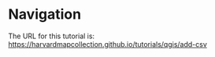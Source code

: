 # Navigation

The URL for this tutorial is: https://harvardmapcollection.github.io/tutorials/qgis/add-csv
